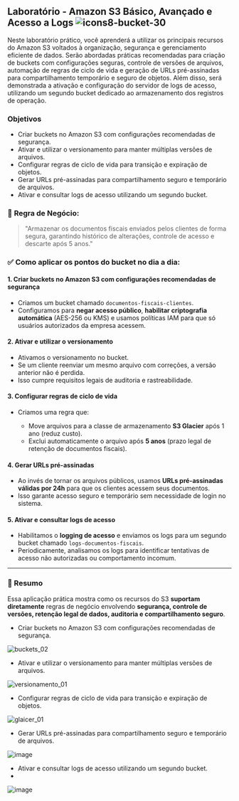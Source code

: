## Laboratório - Amazon S3 Básico, Avançado e Acesso a Logs ![icons8-bucket-30](https://github.com/user-attachments/assets/279ed93f-0151-49da-8d16-c0d7c9dcd06d)

Neste laboratório prático, você aprenderá a utilizar os principais recursos do Amazon S3 voltados à organização, segurança e gerenciamento eficiente de dados. Serão abordadas práticas recomendadas para criação de buckets com configurações seguras, 
controle de versões de arquivos, automação de regras de ciclo de vida e geração de URLs pré-assinadas para compartilhamento temporário e seguro de objetos. 
Além disso, será demonstrada a ativação e configuração do servidor de logs de acesso, utilizando um segundo bucket dedicado ao armazenamento dos registros de operação.

### Objetivos

- Criar buckets no Amazon S3 com configurações recomendadas de segurança.
- Ativar e utilizar o versionamento para manter múltiplas versões de arquivos.
- Configurar regras de ciclo de vida para transição e expiração de objetos.
- Gerar URLs pré-assinadas para compartilhamento seguro e temporário de arquivos.
- Ativar e consultar logs de acesso utilizando um segundo bucket.

### 📘 **Regra de Negócio:**

> "Armazenar os documentos fiscais enviados pelos clientes de forma segura, garantindo histórico de alterações, controle de acesso e descarte após 5 anos."

### ✅ **Como aplicar os pontos do bucket no dia a dia:**

#### 1. **Criar buckets no Amazon S3 com configurações recomendadas de segurança**

* Criamos um bucket chamado `documentos-fiscais-clientes`.
* Configuramos para **negar acesso público**, **habilitar criptografia automática** (AES-256 ou KMS) e usamos políticas IAM para que só usuários autorizados da empresa acessem.

#### 2. **Ativar e utilizar o versionamento**

* Ativamos o versionamento no bucket.
* Se um cliente reenviar um mesmo arquivo com correções, a versão anterior não é perdida.
* Isso cumpre requisitos legais de auditoria e rastreabilidade.

#### 3. **Configurar regras de ciclo de vida**

* Criamos uma regra que:

  * Move arquivos para a classe de armazenamento **S3 Glacier** após 1 ano (reduz custo).
  * Exclui automaticamente o arquivo após **5 anos** (prazo legal de retenção de documentos fiscais).

#### 4. **Gerar URLs pré-assinadas**

* Ao invés de tornar os arquivos públicos, usamos **URLs pré-assinadas válidas por 24h** para que os clientes acessem seus documentos.
* Isso garante acesso seguro e temporário sem necessidade de login no sistema.

#### 5. **Ativar e consultar logs de acesso**

* Habilitamos o **logging de acesso** e enviamos os logs para um segundo bucket chamado `logs-documentos-fiscais`.
* Periodicamente, analisamos os logs para identificar tentativas de acesso não autorizadas ou comportamento incomum.

---

### 🧩 Resumo

Essa aplicação prática mostra como os recursos do S3 **suportam diretamente** regras de negócio envolvendo **segurança, controle de versões, retenção legal de dados, auditoria e compartilhamento seguro**.


- Criar buckets no Amazon S3 com configurações recomendadas de segurança.
  
![buckets_02](https://github.com/user-attachments/assets/1bcc001d-a9d6-4d0b-856d-fcaca6602b0e)

- Ativar e utilizar o versionamento para manter múltiplas versões de arquivos.

![versionamento_01](https://github.com/user-attachments/assets/bdf7c52a-34dc-4dbf-a727-0473f28b7076)

- Configurar regras de ciclo de vida para transição e expiração de objetos.
  
![glaicer_01](https://github.com/user-attachments/assets/35023999-db1a-4371-bf66-e983f446a136)

- Gerar URLs pré-assinadas para compartilhamento seguro e temporário de arquivos.

![image](https://github.com/user-attachments/assets/a37254f6-dd51-45bf-9008-8dcb8906f2ab)

- Ativar e consultar logs de acesso utilizando um segundo bucket.
- 
![image](https://github.com/user-attachments/assets/2595de43-2c55-4acc-b03c-38d930f1d705)
